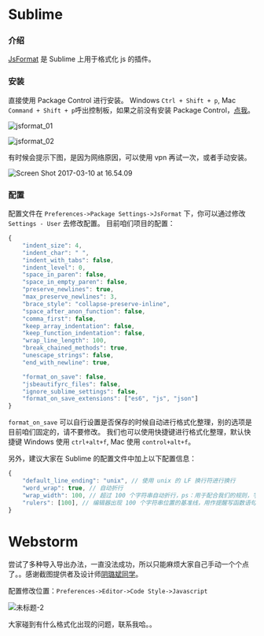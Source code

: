 # Sublime
### 介绍
[JsFormat](https://github.com/jdc0589/JsFormat) 是 Sublime 上用于格式化 js 的插件。

### 安装
直接使用 Package Control 进行安装。 Windows `Ctrl + Shift + p`, Mac `Command + Shift + p`呼出控制板，如果之前没有安装 Package Control，[点我](https://packagecontrol.io/installation)。

![jsformat_01](https://ww3.sinaimg.cn/large/006tKfTcly1fdh3pe3vwxj30g20b5aao.jpg)

![jsformat_02](https://ww1.sinaimg.cn/large/006tKfTcly1fdh3pgocfkj30fm09t0th.jpg)



有时候会提示下图，是因为网络原因，可以使用 vpn 再试一次，或者手动安装。

![Screen Shot 2017-03-10 at 16.54.09](https://ww2.sinaimg.cn/large/006tKfTcly1fdhuybxvuhj30bx05x0t3.jpg)

### 配置

配置文件在 `Preferences->Package Settings->JsFormat` 下，你可以通过修改 `Settings - User` 去修改配置。
目前咱们项目的配置：

```javascript
{
    "indent_size": 4,
    "indent_char": " ",
    "indent_with_tabs": false,
    "indent_level": 0,
    "space_in_paren": false,
    "space_in_empty_paren": false,
    "preserve_newlines": true,
    "max_preserve_newlines": 3,
    "brace_style": "collapse-preserve-inline",
    "space_after_anon_function": false,
    "comma_first": false,
    "keep_array_indentation": false,
    "keep_function_indentation": false,
    "wrap_line_length": 100,
    "break_chained_methods": true,
    "unescape_strings": false,
    "end_with_newline": true,

    "format_on_save": false,
    "jsbeautifyrc_files": false,
    "ignore_sublime_settings": false,
    "format_on_save_extensions": ["es6", "js", "json"]
}
```

`format_on_save` 可以自行设置是否保存的时候自动进行格式化整理，别的选项是目前咱们固定的，请不要修改。
我们也可以使用快捷键进行格式化整理，默认快捷键 Windows 使用 `ctrl+alt+f`, Mac 使用 `control+alt+f`。

另外，建议大家在 Sublime 的配置文件中加上以下配置信息：

```javascript
{
    "default_line_ending": "unix", // 使用 unix 的 LF 换行符进行换行
    "word_wrap": true, // 自动折行
    "wrap_width": 100, // 超过 100 个字符串自动折行，ps：用于配合我们的规则，字符串不用换行。
    "rulers": [100], // 编辑器出现 100 个字符串位置的基准线，用作提醒写函数语句时注意换行。
}
```

# Webstorm
尝试了多种导入导出办法，一直没法成功，所以只能麻烦大家自己手动一个个点了。。感谢截图提供者及设计师[阴璐斌同学](https://github.com/yinlubin1989)。

配置修改位置：`Preferences->Editor->Code Style->Javascript`

![未标题-2](https://ww3.sinaimg.cn/large/006tKfTcly1fdhkm20reyj30ux0x9dmo.jpg)

大家碰到有什么格式化出现的问题，联系我哈。。
